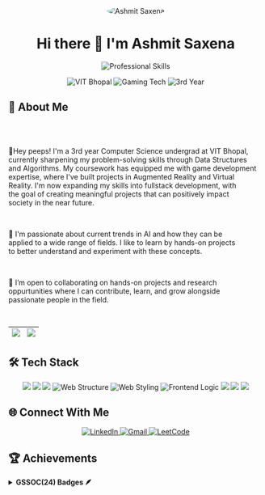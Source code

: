 

<div align="center">
  <img src="https://github.com/user-attachments/assets/af8d2e37-06ad-4ec5-b55b-8ddd276dcd02" alt="Ashmit Saxena" width="500" height="500" style="border-radius:50%">
  
  <!-- Animated Header -->
  <h1>Hi there 👋 I'm Ashmit Saxena</h1>
<img src="https://readme-typing-svg.demolab.com?font=Fira+Code&weight=600&size=22&duration=4000&pause=1000&color=6FDA44&center=true&vCenter=true&width=435&lines=C%2B%2B+%26+Data+Structures;Unity+Game+Developer;Frontend+Developer" alt="Professional Skills" />

  <!-- Introduction Badges -->
  <p>
    <img src="https://img.shields.io/badge/VIT_Bhopal-2E7D32?style=flat&logoColor=white" alt="VIT Bhopal">
    <img src="https://img.shields.io/badge/B.Tech_CSE_(Gaming Tech)-00599C?style=flat&logo=unrealengine&logoColor=white" alt="Gaming Tech">
    <img src="https://img.shields.io/badge/3rd_Year-8A2BE2?style=flat" alt="3rd Year">
    
  </p>
</div>

## 🌟 About Me  
<div style="white-space: pre-wrap; word-wrap: break-word;">
 
🌱Hey peeps! I'm a 3rd year Computer Science undergrad at VIT Bhopal, currently sharpening my problem-solving skills through Data Structures and Algorithms. My coursework has equipped me with game development expertise, where I've built projects in Augmented Reality and Virtual Reality. I'm now expanding my skills into fullstack development, with the goal of creating meaningful projects that can positively impact society in the near future.



🧠 I'm passionate about current trends in AI and how they can be applied to a wide range of fields. I like to learn by hands-on projects to better understand and experiment with these concepts.

🤝 I’m open to collaborating on hands-on projects  and research oppurtunities where I can contribute, learn, and grow alongside passionate people in the field.
</div>

<div align="center">
  
  <!-- GitHub Stats -->
  | <img height="180em" src="https://github-readme-stats.vercel.app/api?username=ashmittt08&show_icons=true&theme=merko&hide_border=true&count_private=true&include_all_commits=true" /> | <img height="180em" src="https://github-readme-stats.vercel.app/api/top-langs/?username=ashmittt08&layout=compact&theme=merko&hide_border=true" /> |
  | ------------- | ------------- |

</div>

## 🛠️ Tech Stack
<p align="center">
  <!-- Languages -->
  <img src="https://img.shields.io/badge/C++-00599C?style=for-the-badge&logo=c%2B%2B&logoColor=white" />
  <img src="https://img.shields.io/badge/C%23-239120?style=for-the-badge&logo=c-sharp&logoColor=white" />
  <img src="https://img.shields.io/badge/Python-3776AB?style=for-the-badge&logo=python&logoColor=white" />
   <img src="https://img.shields.io/badge/HTML5-E34F26?style=for-the-badge&logo=html5&logoColor=white" title="Web Structure" />
  <img src="https://img.shields.io/badge/CSS3-1572B6?style=for-the-badge&logo=css3&logoColor=white" title="Web Styling" />
  <img src="https://img.shields.io/badge/JavaScript-F7DF1E?style=for-the-badge&logo=javascript&logoColor=black" title="Frontend Logic" />
  <!-- Game Engines -->
  <img src="https://img.shields.io/badge/Unity-000000?style=for-the-badge&logo=unity&logoColor=white" />
  
  
  <!-- Tools -->
  <img src="https://img.shields.io/badge/Visual_Studio-5C2D91?style=for-the-badge&logo=visual-studio&logoColor=white" />
  <img src="https://img.shields.io/badge/GitHub-181717?style=for-the-badge&logo=github&logoColor=white" />

</p>

## 🌐 Connect With Me
<p align="center">
  <a href="https://www.linkedin.com/in/ashmit-saxena08" target="_blank">
    <img src="https://img.shields.io/badge/LinkedIn-0077B5?style=for-the-badge&logo=linkedin&logoColor=white" alt="LinkedIn"/>
  </a>
  <a href="mailto:saxenaashmit85@gmail.com">
    <img src="https://img.shields.io/badge/Gmail-D14836?style=for-the-badge&logo=gmail&logoColor=white" alt="Gmail"/>
  </a>
  <a href="https://leetcode.com/ashmit08/" target="_blank">
    <img src="https://img.shields.io/badge/LeetCode-FFA116?style=for-the-badge&logo=leetcode&logoColor=black" alt="LeetCode"/>
  </a>
   </a>
</p>
</p>

## 🏆 Achievements
<details>	
  <summary><b>GSSOC(24) Badges 🪶</b></summary><br>
  <div style='display:flex; align-items:center; gap: 10px;' align='center'>
    <a href="https://gssoc.girlscript.tech/leaderboard">
      <img src="https://raw.githubusercontent.com/GSSoC24/Postman-Challenge/main/docs/assets/Postman%20White.png" width="100px" height="100px" />
      <img src="https://raw.githubusercontent.com/GSSoC24/Postman-Challenge/main/docs/assets/1.png" width="100px" height="100px" />
      <img src="https://raw.githubusercontent.com/GSSoC24/Postman-Challenge/main/docs/assets/2.png" width="100px" height="100px" />
      <img src="https://raw.githubusercontent.com/GSSoC24/Postman-Challenge/main/docs/assets/3.png" width="100px" height="100px" />
      <img src="https://raw.githubusercontent.com/GSSoC24/Postman-Challenge/main/docs/assets/4.png" width="100px" height="100px" />
      <img src="https://raw.githubusercontent.com/GSSoC24/Postman-Challenge/main/docs/assets/5.png" width="100px" height="100px" />
      <img src="https://raw.githubusercontent.com/GSSoC24/Postman-Challenge/main/docs/assets/6.png" width="105px" height="105px" />
      <img src="https://raw.githubusercontent.com/GSSoC24/Postman-Challenge/main/docs/assets/7.png" width="100px" height="100px" />
      <img src="https://raw.githubusercontent.com/GSSoC24/Postman-Challenge/main/docs/assets/8.png" width="100px" height="100px" />
      <img src="https://raw.githubusercontent.com/GSSoC24/Contributor/refs/heads/main/assets/Code%20Luminary.png" width="105px" height="105px" />
      <img src="https://raw.githubusercontent.com/GSSoC
